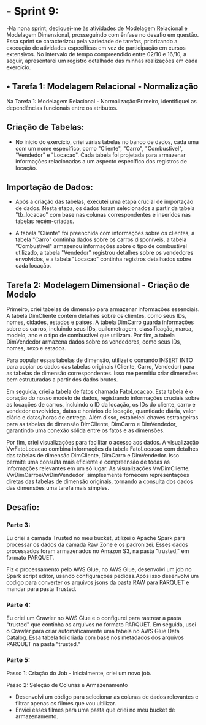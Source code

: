 <h1>- Sprint 9:</h1>
-Na nona sprint, dediquei-me às atividades de Modelagem Relacional e Modelagem Dimensional, prosseguindo com ênfase no desafio em questão. Essa sprint se caracterizou pela variedade de tarefas, priorizando a execução de atividades específicas em vez de participação em cursos extensivos. No intervalo de tempo compreendido entre 02/10 e 16/10, a seguir, apresentarei um registro detalhado das minhas realizações em cada exercício.

<h2>• Tarefa 1: Modelagem Relacional - Normalização</h2>
Na Tarefa 1: Modelagem Relacional - Normalização:Primeiro, identifiquei as dependências funcionais entre os atributos.

<h2>Criação de Tabelas:</h2>

- No início do exercício, criei várias tabelas no banco de dados, cada uma com um nome específico, como "Cliente", "Carro", "Combustivel", "Vendedor" e "Locacao". Cada tabela foi projetada para armazenar informações relacionadas a um aspecto específico dos registros de locação.

<h2>Importação de Dados:</h2>

- Após a criação das tabelas, executei uma etapa crucial de importação de dados. Nesta etapa, os dados foram selecionados a partir da tabela "tb_locacao" com base nas colunas correspondentes e inseridos nas tabelas recém-criadas.

- A tabela "Cliente" foi preenchida com informações sobre os clientes, a tabela "Carro" continha dados sobre os carros disponíveis, a tabela "Combustivel" armazenou informações sobre o tipo de combustível utilizado, a tabela "Vendedor" registrou detalhes sobre os vendedores envolvidos, e a tabela "Locacao" continha registros detalhados sobre cada locação.

<h2>Tarefa 2: Modelagem Dimensional - Criação de Modelo</h2>

Primeiro, criei tabelas de dimensão para armazenar informações essenciais. A tabela DimCliente contém detalhes sobre os clientes, como seus IDs, nomes, cidades, estados e países. A tabela DimCarro guarda informações sobre os carros, incluindo seus IDs, quilometragem, classificação, marca, modelo, ano e o tipo de combustível que utilizam. Por fim, a tabela DimVendedor armazena dados sobre os vendedores, como seus IDs, nomes, sexo e estados.

Para popular essas tabelas de dimensão, utilizei o comando INSERT INTO para copiar os dados das tabelas originais (Cliente, Carro, Vendedor) para as tabelas de dimensão correspondentes. Isso me permitiu criar dimensões bem estruturadas a partir dos dados brutos.

Em seguida, criei a tabela de fatos chamada FatoLocacao. Esta tabela é o coração do nosso modelo de dados, registrando informações cruciais sobre as locações de carros, incluindo o ID da locação, os IDs do cliente, carro e vendedor envolvidos, datas e horários de locação, quantidade diária, valor diário e datas/horas de entrega. Além disso, estabeleci chaves estrangeiras para as tabelas de dimensão DimCliente, DimCarro e DimVendedor, garantindo uma conexão sólida entre os fatos e as dimensões.

Por fim, criei visualizações para facilitar o acesso aos dados. A visualização VwFatoLocacao combina informações da tabela FatoLocacao com detalhes das tabelas de dimensão DimCliente, DimCarro e DimVendedor. Isso permite uma consulta mais eficiente e compreensão de todas as informações relevantes em um só lugar. As visualizações VwDimCliente, VwDimCarroeVwDimVendedor` simplesmente fornecem representações diretas das tabelas de dimensão originais, tornando a consulta dos dados das dimensões uma tarefa mais simples.

<h2>Desafio:</h2>

<h3>Parte 3:</h3>

Eu criei a camada Trusted no meu bucket, utilizei o Apache Spark para processar os dados da camada Raw Zone e os padronizei. Esses dados processados foram armazenados no Amazon S3, na pasta "trusted," em formato PARQUET.

Fiz o processamento pelo AWS Glue, no AWS Glue, desenvolvi um job no Spark script editor, usando configurações pedidas.Após isso desenvolvi um codigo para converter os arquivos jsons da pasta RAW para PARQUET e mandar para pasta Trusted.


<h3>Parte 4:</h3>
Eu criei um Crawler no AWS Glue e o configurei para rastrear a pasta "trusted" que continha os arquivos no formato PARQUET. Em seguida, usei o Crawler para criar automaticamente uma tabela no AWS Glue Data Catalog. Essa tabela foi criada com base nos metadados dos arquivos PARQUET na pasta "trusted."


<h3>Parte 5:</h3>
Passo 1: Criação do Job
- Inicialmente, criei um novo job.

Passo 2: Seleção de Colunas e Armazenamento
- Desenvolvi um código para selecionar as colunas de dados relevantes e filtrar apenas os filmes que vou ultilizar.
- Enviei esses filmes para uma pasta que criei no meu bucket de armazenamento.